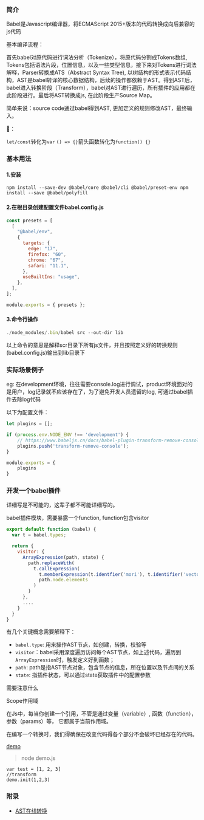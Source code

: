 ### 简介
 
Babel是Javascript编译器，将ECMAScript 2015+版本的代码转换成向后兼容的js代码

基本编译流程：

首先babel对原代码进行词法分析（Tokenize），将原代码分割成Tokens数组, Tokens包括语法片段，位置信息，以及一些类型信息，接下来对Tokens进行词法解释，Parser转换成ATS（Abstract Syntax Tree), 以树结构的形式表示代码结构，AST是babel转译的核心数据结构，后续的操作都依赖于AST。得到AST后，babel进入转换阶段（Transform），babel对AST进行遍历，所有插件的应用都在此阶段进行。最后将AST转换成js, 在此阶段生产Source Map。

简单来说：source code通过babel得到AST, 更加定义的规则修改AST，最终输入。

🌰：

`let/const`转化为`var`
`() => {}`箭头函数转化为`function() {}`

### 基本用法

#### 1.安装
``
npm install --save-dev @babel/core @babel/cli @babel/preset-env
npm install --save @babel/polyfill
``

#### 2.在根目录创建配置文件babel.config.js

```js
const presets = [
  [
    "@babel/env",
    {
      targets: {
        edge: "17",
        firefox: "60",
        chrome: "67",
        safari: "11.1",
      },
      useBuiltIns: "usage",
    },
  ],
];

module.exports = { presets };

```

#### 3.命令行操作

```js
./node_modules/.bin/babel src --out-dir lib
```
以上命令的意思是解释scr目录下所有js文件，并且按照定义好的转换规则(babel.config.js)输出到lib目录下


### 实际场景例子

eg: 在development环境，往往需要console.log进行调试，product环境面对的是用户，log记录就不应该存在了，为了避免开发人员遗留的log, 可通过babel插件去除log代码

以下为配置文件：

```js
let plugins = [];

if (process.env.NODE_ENV !== 'development') {
    // https://www.babeljs.cn/docs/babel-plugin-transform-remove-console
    plugins.push('transform-remove-console');
}

module.exports = {
    plugins
}
```

### 开发一个babel插件

详细写是不可能的，这辈子都不可能详细写的。

babel插件模块，需要暴露一个function, function包含visitor

```js
export default function (babel) {
  var t = babel.types;

  return {
    visitor: { 
      ArrayExpression(path, state) {
        path.replaceWith(
          t.callExpression(
            t.memberExpression(t.identfier('mori'), t.identifier('vector')),
            path.node.elements
          )
        )
      },
      ....
    }
  }
}
```

有几个关键概念需要解释下：

* `babel.type`: 用来操作AST节点，如创建，转换，校验等
* `visitor`：babel采用深度遍历访问每个AST节点，如上述代码，遍历到`ArrayExpression`时，触发定义好到函数；
* `path`: path是指AST节点对象，包含节点的信息，所在位置以及节点间的关系
* `state`: 指插件状态，可以通过state获取插件中的配置参数

需要注意什么

Scope作用域

在Js中，每当你创建一个引用，不管是通过变量（variable）, 函数（function），参数（params）等，
它都属于当前作用域。

在编写一个转换时，我们得确保在改变代码得各个部分不会破坏已经存在的代码。

[demo](https://github.com/Evan-Liao/blog/tree/master/Babel/test.js)

> node demo.js

```
var test = [1, 2, 3]
//transform
demo.init(1,2,3)

```

### 附录

* [AST在线转换](https://astexplorer.net/#/KJ8AjD6maa)